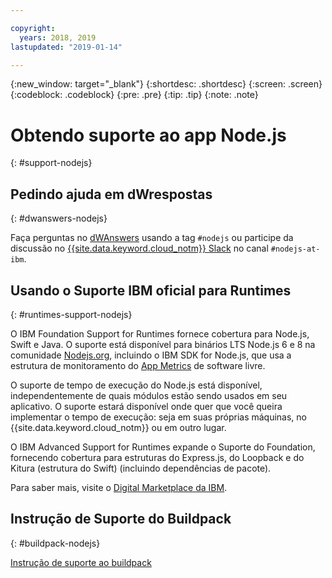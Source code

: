 ```yaml
---

copyright:
  years: 2018, 2019
lastupdated: "2019-01-14"

---
```


{:new_window: target="_blank"}
{:shortdesc: .shortdesc}
{:screen: .screen}
{:codeblock: .codeblock}
{:pre: .pre}
{:tip: .tip}
{:note: .note}

# Obtendo suporte ao app Node.js
{: #support-nodejs}

## Pedindo ajuda em dWrespostas
{: #dwanswers-nodejs}

Faça perguntas no [dWAnswers](https://developer.ibm.com/answers/smartspace/nodejs/) usando a tag `#nodejs` ou participe da discussão no [{{site.data.keyword.cloud_notm}} Slack](https://slack-invite-ibm-cloud-tech.mybluemix.net/) no canal `#nodejs-at-ibm`.

## Usando o Suporte IBM oficial para Runtimes
{: #runtimes-support-nodejs}

O IBM Foundation Support for Runtimes fornece cobertura para Node.js, Swift e Java. O suporte está disponível para binários LTS Node.js 6 e 8 na comunidade [Nodejs.org](https://nodejs.org/), incluindo o IBM SDK for Node.js, que usa a estrutura de monitoramento do [App Metrics](https://developer.ibm.com/node/monitoring-post-mortem/application-metrics-node-js/) de software livre.

O suporte de tempo de execução do Node.js está disponível, independentemente de quais módulos estão sendo usados em seu aplicativo. O suporte estará disponível onde quer que você queira implementar o tempo de execução: seja em suas próprias máquinas, no {{site.data.keyword.cloud_notm}} ou em outro lugar.

O IBM Advanced Support for Runtimes expande o Suporte do Foundation, fornecendo cobertura para estruturas do Express.js, do Loopback e do Kitura (estrutura do Swift) (incluindo dependências de pacote).

Para saber mais, visite o [Digital Marketplace da IBM](https://www.ibm.com/us-en/marketplace/support-for-runtimes).

## Instrução de Suporte do Buildpack
{: #buildpack-nodejs}

[Instrução de suporte ao buildpack](/docs/runtimes/common/buildpackSupport.html)
